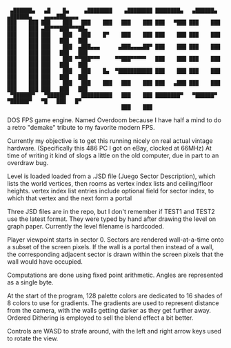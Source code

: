 ````
 ▄██████▄   ▄█    █▄     ▄████████    ▄████████ ████████▄   ▄██████▄   ▄██████▄    ▄▄▄▄███▄▄▄▄   
███    ███ ███    ███   ███    ███   ███    ███ ███   ▀███ ███    ███ ███    ███ ▄██▀▀▀███▀▀▀██▄ 
███    ███ ███    ███   ███    █▀    ███    ███ ███    ███ ███    ███ ███    ███ ███   ███   ███ 
███    ███ ███    ███  ▄███▄▄▄      ▄███▄▄▄▄██▀ ███    ███ ███    ███ ███    ███ ███   ███   ███ 
███    ███ ███    ███ ▀▀███▀▀▀     ▀▀███▀▀▀▀▀   ███    ███ ███    ███ ███    ███ ███   ███   ███ 
███    ███ ███    ███   ███    █▄  ▀███████████ ███    ███ ███    ███ ███    ███ ███   ███   ███ 
███    ███ ███    ███   ███    ███   ███    ███ ███   ▄███ ███    ███ ███    ███ ███   ███   ███ 
 ▀██████▀   ▀██████▀    ██████████   ███    ███ ████████▀   ▀██████▀   ▀██████▀   ▀█   ███   █▀  
                                     ███    ███                                                  
````

DOS FPS game engine. Named Overdoom because I have half a mind to do a retro "demake" tribute to my favorite modern FPS.

Currently my objective is to get this running nicely on real actual vintage hardware. (Specifically this 486 PC I got on eBay, clocked at 66MHz) At time of writing it kind of slogs a little on the old computer, due in part to an overdraw bug.

Level is loaded loaded from a .JSD file (Juego Sector Description), which lists the world vertices, then rooms as vertex index lists and ceiling/floor heights. vertex index list entries include optional field for sector index, to which that vertex and the next form a portal

Three JSD files are in the repo, but I don't remember if TEST1 and TEST2 use the latest format. They were typed by hand after drawing the level on graph paper. Currently the level filename is hardcoded.

Player viewpoint starts in sector 0. Sectors are rendered wall-at-a-time onto a subset of the screen pixels. If the wall is a portal then instead of a wall, the corresponding adjacent sector is drawn within the screen pixels that the wall would have occupied.

Computations are done using fixed point arithmetic. Angles are represented as a single byte.

At the start of the program, 128 palette colors are dedicated to 16 shades of 8 colors to use for gradients. The gradients are used to represent distance from the camera, with the walls getting darker as they get further away. Ordered Dithering is employed to sell the blend effect a bit better.

Controls are WASD to strafe around, with the left and right arrow keys used to rotate the view.
